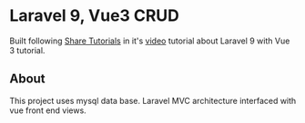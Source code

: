 # Laravel 9, Vue3 CRUD
Built following [Share Tutorials]("https://www.youtube.com/channel/UCgME7xUx_PrCdphF2k8bupg") in it's [video]("https://www.youtube.com/watch?v=kqkzl9TPW5E") tutorial about Laravel 9 with Vue 3 tutorial.
## About
This project uses mysql data base. Laravel MVC architecture interfaced with vue front end views.
<!-- ## Steps
```
git clone https://github.com/joaoperigo/laravel9-vue3
cd laravel9-vue
```
### Install dependencies
```
npm install
```
### Keep a terminal running this:
```
php artisan serve
```
### And in another teminal keep this:
```
php artisan serve
``` -->
